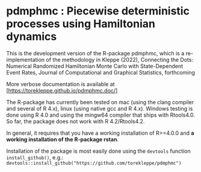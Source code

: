 # pdmphmc : Piecewise deterministic processes using Hamiltonian dynamics



This is the development version of the R-package pdmphmc, which is a re-implementation of the methodology in Kleppe (2022), Connecting the Dots: Numerical Randomized Hamiltonian Monte Carlo with State-Dependent Event Rates, Journal of Computational and Graphical Statistics, forthcoming


More verbose documentation is available at [https://torekleppe.github.io/pdmphmc.doc/]

The R-package has currently been tested on mac (using the clang compiler and several of R 4.x), linux (using native gcc and R 4.x). 
Windows testing is done using R 4.0 and using the mingw64 compiler that ships with Rtools4.0. So far, the package does not work with R 4.2/Rtools4.2. 

In general, it requires that you have a working installation of R>=4.0.0 and **a working installation of the R-package rstan**.

Installation of the package is most easily done using the `devtools` function `install_github()`, e.g.: ```devtools::install_github("https://github.com/torekleppe/pdmphmc")```





